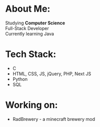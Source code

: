 # About Me:
Studying <b>Computer Science</b><br>
Full-Stack Developer<br>
Currently learning Java<br>


# Tech Stack:
- C
- HTML, CSS, JS, jQuery, PHP, Next JS
- Python
- SQL

# Working on:
- RadBrewery - a minecraft brewery mod
